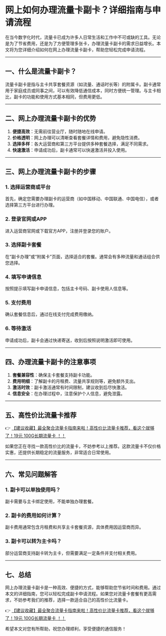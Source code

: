 # 网上如何办理流量卡副卡？详细指南与申请流程

在当今数字化时代，流量卡已成为许多人日常生活和工作中不可或缺的工具。无论是为了节省费用，还是为了方便管理多张卡，办理流量卡副卡的需求日益增长。本文将为您详细介绍如何在网上办理流量卡副卡，帮助您轻松完成申请流程。

---

## 一、什么是流量卡副卡？

流量卡副卡是指与主卡共享套餐资源（如流量、通话时长等）的附属卡。副卡通常用于家庭成员或同事之间，可以有效降低通信成本，同时方便统一管理。与主卡相比，副卡的功能和使用方式基本相同，但费用更低。

---

## 二、网上办理流量卡副卡的优势

1. **便捷高效**：无需前往营业厅，随时随地在线申请。
2. **价格透明**：网上办理可以清晰查看套餐详情和费用，避免隐性消费。
3. **选择多样**：各大运营商和第三方平台提供多种套餐选择，满足不同需求。
4. **快速激活**：申请成功后，副卡通常可以快速激活并投入使用。

---

## 三、网上办理流量卡副卡的步骤

### 1. 选择运营商或平台
首先，确定您需要办理副卡的运营商（如中国移动、中国联通、中国电信），或者选择第三方平台进行办理。

### 2. 登录官网或APP
进入运营商官网或下载官方APP，注册并登录您的账户。

### 3. 选择副卡套餐
在“副卡办理”或“附属卡”页面，选择适合的套餐。通常会有多种流量和通话组合供您选择。

### 4. 填写申请信息
按照提示填写副卡申请信息，包括主卡号码、副卡使用人信息等。

### 5. 支付费用
确认套餐信息后，通过在线支付完成费用缴纳。

### 6. 等待激活
申请成功后，副卡会通过快递寄送，收到后按照说明激活即可使用。

---

## 四、办理流量卡副卡的注意事项

1. **套餐兼容性**：确保主卡套餐支持副卡功能。
2. **费用明细**：了解副卡的月租费、流量共享规则等，避免额外支出。
3. **激活时效**：副卡激活通常有时间限制，建议收到后尽快激活。
4. **信息安全**：在办理过程中，注意保护个人信息，避免泄露。

---

## 五、高性价比流量卡推荐

👉 [【建议收藏】最全聚合流量卡指南来啦！高性价比流量卡推荐，看这个就够了！19元 100G长期流量卡 ！！](https://bit.ly/Liuliangka)

如果您正在寻找一款高性价比的流量卡，不妨参考以上推荐。这款流量卡不仅价格实惠，还提供长期稳定的流量服务，非常适合日常使用。

---

## 六、常见问题解答

### 1. 副卡可以单独使用吗？
副卡需要与主卡绑定使用，不能单独办理套餐。

### 2. 副卡的费用如何计算？
副卡费用通常包含月租费和共享主卡套餐资源，具体费用因运营商而异。

### 3. 副卡可以转为主卡吗？
部分运营商支持副卡转为主卡，但需要满足一定条件并支付相关费用。

---

## 七、总结

网上办理流量卡副卡是一种高效、便捷的方式，能够帮助您节省时间和费用。通过本文的详细指南，您可以轻松完成副卡申请流程。如果您对流量卡套餐有更高需求，不妨参考我们的推荐，选择一款适合自己的高性价比流量卡。

👉 [【建议收藏】最全聚合流量卡指南来啦！高性价比流量卡推荐，看这个就够了！19元 100G长期流量卡 ！！](https://bit.ly/Liuliangka)

希望本文对您有所帮助，祝您办理顺利，享受便捷的通信服务！